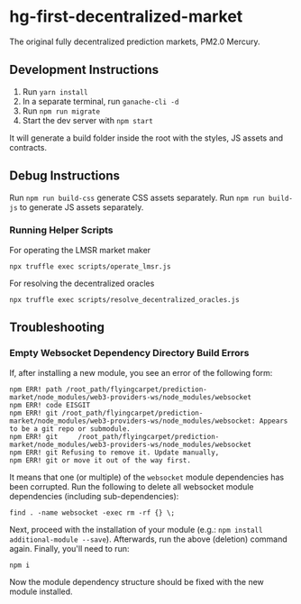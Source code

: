 # hg-first-decentralized-market
The original fully decentralized prediction markets, PM2.0 Mercury.

## Development Instructions

1. Run `yarn install`
2. In a separate terminal, run `ganache-cli -d`
3. Run `npm run migrate`
4. Start the dev server with `npm start`

It will generate a build folder inside the root with the styles, JS assets and contracts.

## Debug Instructions

Run `npm run build-css` generate CSS assets separately.
Run `npm run build-js` to generate JS assets separately.

### Running Helper Scripts

For operating the LMSR market maker

    npx truffle exec scripts/operate_lmsr.js

For resolving the decentralized oracles

    npx truffle exec scripts/resolve_decentralized_oracles.js

## Troubleshooting

### Empty Websocket Dependency Directory Build Errors

If, after installing a new module, you see an error of the following form:

```
npm ERR! path /root_path/flyingcarpet/prediction-market/node_modules/web3-providers-ws/node_modules/websocket
npm ERR! code EISGIT
npm ERR! git /root_path/flyingcarpet/prediction-market/node_modules/web3-providers-ws/node_modules/websocket: Appears to be a git repo or submodule.
npm ERR! git     /root_path/flyingcarpet/prediction-market/node_modules/web3-providers-ws/node_modules/websocket
npm ERR! git Refusing to remove it. Update manually,
npm ERR! git or move it out of the way first.
```

It means that one (or multiple) of the `websocket` module dependencies has been corrupted. Run the following to delete all websocket module dependencies (including sub-dependencies):

```
find . -name websocket -exec rm -rf {} \;
```

Next, proceed with the installation of your module (e.g.: `npm install additional-module --save`). Afterwards, run the above (deletion) command again. Finally, you'll need to run:

```
npm i
```

Now the module dependency structure should be fixed with the new module installed.
